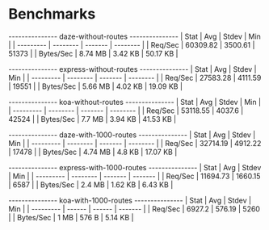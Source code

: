 # Benchmarks

--------------- daze-without-routes ---------------
| Stat      | Avg      | Stdev   | Min      |
| --------- | -------- | ------- | -------- |
| Req/Sec   | 60309.82 | 3500.61 | 51373    |
| Bytes/Sec | 8.74 MB  | 3.42 KB | 50.17 KB |

--------------- express-without-routes ---------------
| Stat      | Avg      | Stdev   | Min      |
| --------- | -------- | ------- | -------- |
| Req/Sec   | 27583.28 | 4111.59 | 19551    |
| Bytes/Sec | 5.66 MB  | 4.02 KB | 19.09 KB |

--------------- koa-without-routes ---------------
| Stat      | Avg      | Stdev   | Min      |
| --------- | -------- | ------- | -------- |
| Req/Sec   | 53118.55 | 4037.6  | 42524    |
| Bytes/Sec | 7.7 MB   | 3.94 KB | 41.53 KB |

--------------- daze-with-1000-routes ---------------
| Stat      | Avg      | Stdev   | Min      |
| --------- | -------- | ------- | -------- |
| Req/Sec   | 32714.19 | 4912.22 | 17478    |
| Bytes/Sec | 4.74 MB  | 4.8 KB  | 17.07 KB |

--------------- express-with-1000-routes ---------------
| Stat      | Avg      | Stdev   | Min     |
| --------- | -------- | ------- | ------- |
| Req/Sec   | 11694.73 | 1660.15 | 6587    |
| Bytes/Sec | 2.4 MB   | 1.62 KB | 6.43 KB |

--------------- koa-with-1000-routes ---------------
| Stat      | Avg    | Stdev  | Min     |
| --------- | ------ | ------ | ------- |
| Req/Sec   | 6927.2 | 576.19 | 5260    |
| Bytes/Sec | 1 MB   | 576 B  | 5.14 KB |
